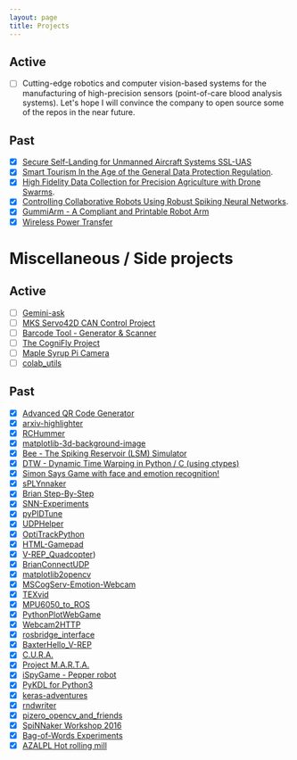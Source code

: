 ```yaml
---
layout: page
title: Projects
---
```


## Active
- [ ] Cutting-edge robotics and computer vision-based systems for the manufacturing of high-precision sensors (point-of-care blood analysis systems). Let's hope I will convince the company to open source some of the repos in the near future. 
## Past
- [X] [Secure Self-Landing for Unmanned Aircraft Systems SSL-UAS]({{site.url}}/projects/nrc_poly2022)
- [x] [Smart Tourism In the Age of the General Data Protection Regulation]({{site.url}}/projects/msca_uoe2021).
- [x] [High Fidelity Data Collection for Precision Agriculture with Drone Swarms]({{site.url}}/projects/razambuja_ivado2019).
- [x] [Controlling Collaborative Robots Using Robust Spiking Neural Networks]({{site.url}}/projects/collabspike2017).
- [x] [GummiArm - A Compliant and Printable Robot Arm]({{site.url}}/projects/gummiarm)
- [x] [Wireless Power Transfer]({{site.url}}/projects/wirelesspower)

# Miscellaneous / Side projects
## Active
- [ ] [Gemini-ask](https://github.com/ricardodeazambuja/gemini-ask)
- [ ] [MKS Servo42D CAN Control Project](https://github.com/ricardodeazambuja/mks_servo_can)
- [ ] [Barcode Tool - Generator & Scanner](https://ricardodeazambuja.com/barcodetool/)
- [ ] [The CogniFly Project](https://thecognifly.github.io/)
- [ ] [Maple Syrup Pi Camera](https://github.com/ricardodeazambuja/Maple-Syrup-Pi-Camera)
- [ ] [colab_utils](https://github.com/ricardodeazambuja/colab_utils)

## Past
- [x] [Advanced QR Code Generator](https://ricardodeazambuja.com/qrcodegenerator/)
- [x] [arxiv-highlighter](https://github.com/ricardodeazambuja/arxiv-highlighter)
- [x] [RCHummer](https://github.com/ricardodeazambuja/RCHummer)
- [x] [matplotlib-3d-background-image](https://github.com/ricardodeazambuja/matplotlib-3d-background-image)
- [x] [Bee - The Spiking Reservoir (LSM) Simulator](https://github.com/ricardodeazambuja/Bee)
- [x] [DTW - Dynamic Time Warping in Python / C (using ctypes)](https://github.com/ricardodeazambuja/DTW)
- [x] [Simon Says Game with face and emotion recognition!](https://github.com/ricardodeazambuja/Simon-Says-Game---Emotions-API)
- [x] [sPLYnnaker](https://github.com/ricardodeazambuja/sPLYnnaker)
- [x] [Brian Step-By-Step](https://github.com/ricardodeazambuja/BrianStep-By-Step)
- [x] [SNN-Experiments](https://github.com/ricardodeazambuja/SNN-Experiments)
- [x] [pyPIDTune](https://github.com/ricardodeazambuja/pyPIDTune)
- [x] [UDPHelper](https://github.com/ricardodeazambuja/UDPHelper)
- [x] [OptiTrackPython](https://github.com/ricardodeazambuja/OptiTrackPython)
- [x] [HTML-Gamepad](https://github.com/ricardodeazambuja/HTML-Gamepad)
- [x] [V-REP_Quadcopter](https://github.com/ricardodeazambuja/V-REP_Quadcopter))
- [x] [BrianConnectUDP](https://github.com/ricardodeazambuja/BrianConnectUDP)
- [x] [matplotlib2opencv](https://github.com/ricardodeazambuja/matplotlib2opencv)
- [x] [MSCogServ-Emotion-Webcam](https://github.com/ricardodeazambuja/MSCogServ-Emotion-Webcam)
- [x] [TEXvid](https://github.com/ricardodeazambuja/TEXvid)
- [x] [MPU6050_to_ROS](https://github.com/ricardodeazambuja/MPU6050_to_ROS)
- [x] [PythonPlotWebGame](https://github.com/ricardodeazambuja/PythonPlotWebGame)
- [x] [Webcam2HTTP](https://github.com/ricardodeazambuja/Webcam2HTTP)
- [x] [rosbridge_interface](https://github.com/ricardodeazambuja/rosbridge_interface)
- [x] [BaxterHello_V-REP](https://github.com/ricardodeazambuja/BaxterHello_V-REP)
- [x] [C.U.R.A.](https://github.com/ricardodeazambuja/cura)
- [x] [Project M.A.R.T.A.](https://github.com/ricardodeazambuja/NAO_hackathon2017/tree/master/Project%20M.A.R.T.A.%20Team)
- [x] [iSpyGame - Pepper robot](https://github.com/ricardodeazambuja/pepper-demo2017)
- [x] [PyKDL for Python3](https://github.com/ricardodeazambuja/orocos_kinematics_dynamics/blob/master/python_orocos_kdl/Compiling%20PyKDL%20for%20Python3.ipynb)
- [x] [keras-adventures](https://github.com/ricardodeazambuja/keras-adventures)
- [x] [rndwriter](https://github.com/ricardodeazambuja/rndwriter)
- [x] [pizero_opencv_and_friends](https://github.com/ricardodeazambuja/pizero_opencv_and_friends)
- [x] [SpiNNaker Workshop 2016](https://github.com/ricardodeazambuja/SpiNNakerWorkshop2016)
- [x] [Bag-of-Words Experiments](https://github.com/ricardodeazambuja/bag-of-words-mod)
- [x] [AZALPL Hot rolling mill](https://www.youtube.com/watch?v=UOWg353JbDk)